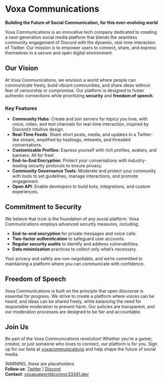 
# Voxa Communications

**Building the Future of Social Communication, for this ever-evolving world**

Voxa Communications is an innovative tech company dedicated to creating a next-generation social media platform that blends the seamless community engagement of Discord with the dynamic, real-time interaction of Twitter. Our mission is to empower users to connect, share, and express themselves in a secure and open digital environment.

## Our Vision
At Voxa Communications, we envision a world where people can communicate freely, build vibrant communities, and share ideas without fear of censorship or compromise. Our platform is designed to foster authentic connections while prioritizing **security** and **freedom of speech**.

### Key Features
- **Community Hubs**: Create and join servers for topics you love, with voice, video, and text channels for real-time interaction, inspired by Discord’s intuitive design.
- **Real-Time Feeds**: Share short posts, media, and updates in a Twitter-like stream, amplified by hashtags, retweets, and threaded conversations.
- **Customizable Profiles**: Express yourself with rich profiles, avatars, and banners. All for free!
- **End-to-End Encryption**: Protect your conversations with industry-leading security protocols to ensure privacy.
- **Community Governance Tools**:  Moderate and protect your community with tools to set guidelines, manage interactions, and promote engagement.
- **Open API**: Enable developers to build bots, integrations, and custom experiences.

## Commitment to Security
We believe that trust is the foundation of any social platform. Voxa Communications employs advanced security measures, including:
- **End-to-end encryption** for private messages and voice calls.
- **Two-factor authentication** to safeguard user accounts.
- **Regular security audits** to identify and address vulnerabilities.
- **Data minimization** practices to collect only what’s necessary.

Your privacy and safety are non-negotiable, and we’re committed to maintaining a platform where you can communicate with confidence.

## Freedom of Speech
Voxa Communications is built on the principle that open discourse is essential for progress. We strive to create a platform where voices can be heard, and ideas can be shared freely, while balancing the need for responsible moderation to prevent harm. Our policies are transparent, and our moderation processes are designed to be fair and accountable.

## Join Us
Be part of the Voxa Communications revolution! Whether you’re a gamer, creator, or just someone who loves to connect, our platform is for you. Sign up for our beta at [voxacommunications](https://voxa-communications.github.io) and help shape the future of social media.

WARNING, these are placeholders \
**Follow us**: [Twitter](https://twitter.com/---) | [Discord](https://discord.gg/--)  
**Contact**: voxasupport@connor33341.dev
